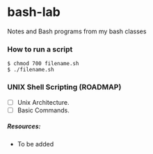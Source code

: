 # bash-lab
Notes and Bash programs from my bash classes

### How to run a script
```
$ chmod 700 filename.sh
$ ./filename.sh

```

### UNIX Shell Scripting (ROADMAP)
- [ ] Unix Architecture.
- [ ] Basic Commands.

##### Resources: 
- To be added
